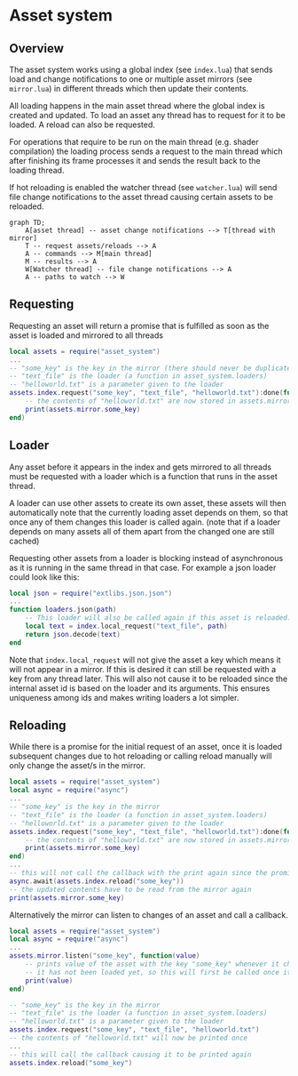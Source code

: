 # Asset system
## Overview
The asset system works using a global index (see `index.lua`) that sends load and change notifications to one or multiple asset mirrors (see `mirror.lua`) in different threads which then update their contents.

All loading happens in the main asset thread where the global index is created and updated. To load an asset any thread has to request for it to be loaded. A reload can also be requested.

For operations that require to be run on the main thread (e.g. shader compilation) the loading process sends a request to the main thread which after finishing its frame processes it and sends the result back to the loading thread.

If hot reloading is enabled the watcher thread (see `watcher.lua`) will send file change notifications to the asset thread causing certain assets to be reloaded.

```mermaid
graph TD;
    A[asset thread] -- asset change notifications --> T[thread with mirror]
    T -- request assets/reloads --> A
    A -- commands --> M[main thread]
    M -- results --> A
    W[Watcher thread] -- file change notifications --> A
    A -- paths to watch --> W
```

## Requesting
Requesting an asset will return a promise that is fulfilled as soon as the asset is loaded and mirrored to all threads
```lua
local assets = require("asset_system")
...
-- "some_key" is the key in the mirror (there should never be duplicates!)
-- "text_file" is the loader (a function in asset_system.loaders)
-- "helloworld.txt" is a parameter given to the loader
assets.index.request("some_key", "text_file", "helloworld.txt"):done(function()
    -- the contents of "helloworld.txt" are now stored in assets.mirror.some_key
    print(assets.mirror.some_key)
end)
```

## Loader
Any asset before it appears in the index and gets mirrored to all threads must be requested with a loader which is a function that runs in the asset thread.

A loader can use other assets to create its own asset, these assets will then automatically note that the currently loading asset depends on them, so that once any of them changes this loader is called again. (note that if a loader depends on many assets all of them apart from the changed one are still cached)

Requesting other assets from a loader is blocking instead of asynchronous as it is running in the same thread in that case.
For example a json loader could look like this:
```lua
local json = require("extlibs.json.json")
...
function loaders.json(path)
    -- This loader will also be called again if this asset is reloaded.
    local text = index.local_request("text_file", path)
    return json.decode(text)
end
```
Note that `index.local_request` will not give the asset a key which means it will not appear in a mirror. If this is desired it can still be requested with a key from any thread later. This will also not cause it to be reloaded since the internal asset id is based on the loader and its arguments. This ensures uniqueness among ids and makes writing loaders a lot simpler.

## Reloading
While there is a promise for the initial request of an asset, once it is loaded subsequent changes due to hot reloading or calling reload manually will only change the asset/s in the mirror.
```lua
local assets = require("asset_system")
local async = require("async")
...
-- "some_key" is the key in the mirror
-- "text_file" is the loader (a function in asset_system.loaders)
-- "helloworld.txt" is a parameter given to the loader
assets.index.request("some_key", "text_file", "helloworld.txt"):done(function()
    -- the contents of "helloworld.txt" are now stored in assets.mirror.some_key
    print(assets.mirror.some_key)
end)
...
-- this will not call the callback with the print again since the promise is already done
async.await(assets.index.reload("some_key"))
-- the updated contents have to be read from the mirror again
print(assets.mirror.some_key)
```
Alternatively the mirror can listen to changes of an asset and call a callback.
```lua
local assets = require("asset_system")
local async = require("async")
...
assets.mirror.listen("some_key", function(value)
    -- prints value of the asset with the key "some_key" whenever it changes
    -- it has not been loaded yet, so this will first be called once it is loaded
    print(value)
end)

-- "some_key" is the key in the mirror
-- "text_file" is the loader (a function in asset_system.loaders)
-- "helloworld.txt" is a parameter given to the loader
assets.index.request("some_key", "text_file", "helloworld.txt")
-- the contents of "helloworld.txt" will now be printed once
...
-- this will call the callback causing it to be printed again
assets.index.reload("some_key")
```
